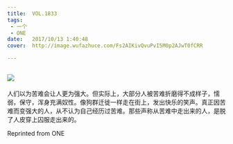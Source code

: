 ```yaml
---
title:	VOL.1833
tags:
 - 一个
 - ONE
date:	2017/10/13 1:40:48
cover:	http://image.wufazhuce.com/Fs2AIKivQvuPvI5M0p2AJwT0fCRR

---
```

![](http://image.wufazhuce.com/Fs2AIKivQvuPvI5M0p2AJwT0fCRR)
---

人们以为苦难会让人更为强大。但实际上，大部分人被苦难折磨得不成样子，懦弱，保守，浑身充满奴性。像狗群迁徙一样走在街上，发出快乐的笑声。真正因苦难而变强大的人，从不认为自己经历过苦难。那些声称从苦难中走出来的人，是脱了人皮穿上囚服走出来的。
 
Reprinted from ONE
